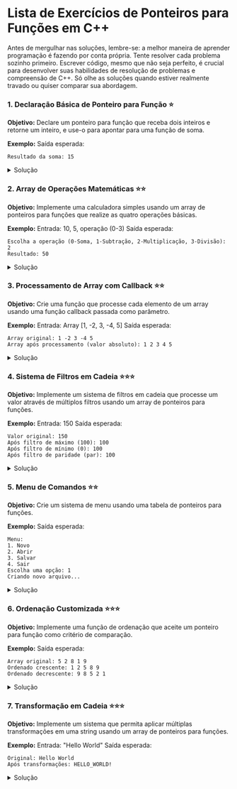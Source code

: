 # Lista de Exercícios de Ponteiros para Funções em C++

Antes de mergulhar nas soluções, lembre-se: a melhor maneira de aprender programação é fazendo por conta própria. Tente resolver cada problema sozinho primeiro. Escrever código, mesmo que não seja perfeito, é crucial para desenvolver suas habilidades de resolução de problemas e compreensão de C++. Só olhe as soluções quando estiver realmente travado ou quiser comparar sua abordagem.

### 1. Declaração Básica de Ponteiro para Função ⭐
**Objetivo:** Declare um ponteiro para função que receba dois inteiros e retorne um inteiro, e use-o para apontar para uma função de soma.

**Exemplo:**
Saída esperada:
```
Resultado da soma: 15
```

<details>
<summary>Solução</summary>

```cpp
#include <iostream>

int soma(int a, int b) {
    return a + b;
}

int main() {
    int (*ptrFuncao)(int, int);  // Declaração do ponteiro para função
    ptrFuncao = soma;            // Atribuição da função ao ponteiro
    
    int resultado = ptrFuncao(7, 8);
    std::cout << "Resultado da soma: " << resultado << std::endl;
    
    return 0;
}
```

</details>

### 2. Array de Operações Matemáticas ⭐⭐
**Objetivo:** Implemente uma calculadora simples usando um array de ponteiros para funções que realize as quatro operações básicas.

**Exemplo:**
Entrada: 10, 5, operação (0-3)
Saída esperada:
```
Escolha a operação (0-Soma, 1-Subtração, 2-Multiplicação, 3-Divisão): 2
Resultado: 50
```

<details>
<summary>Solução</summary>

```cpp
#include <iostream>

int soma(int a, int b) { return a + b; }
int subtracao(int a, int b) { return a - b; }
int multiplicacao(int a, int b) { return a * b; }
int divisao(int a, int b) { return b != 0 ? a / b : 0; }

int main() {
    typedef int (*OperacaoMatematica)(int, int);
    OperacaoMatematica operacoes[] = {soma, subtracao, multiplicacao, divisao};
    
    int a, b, op;
    std::cout << "Digite dois números: ";
    std::cin >> a >> b;
    std::cout << "Escolha a operação (0-Soma, 1-Subtração, 2-Multiplicação, 3-Divisão): ";
    std::cin >> op;
    
    if (op >= 0 && op < 4) {
        std::cout << "Resultado: " << operacoes[op](a, b) << std::endl;
    } else {
        std::cout << "Operação inválida!" << std::endl;
    }
    
    return 0;
}
```

</details>

### 3. Processamento de Array com Callback ⭐⭐
**Objetivo:** Crie uma função que processe cada elemento de um array usando uma função callback passada como parâmetro.

**Exemplo:**
Entrada: Array [1, -2, 3, -4, 5]
Saída esperada:
```
Array original: 1 -2 3 -4 5
Array após processamento (valor absoluto): 1 2 3 4 5
```

<details>
<summary>Solução</summary>

```cpp
#include <iostream>

void processarArray(int arr[], int tamanho, int (*processador)(int)) {
    for(int i = 0; i < tamanho; i++) {
        arr[i] = processador(arr[i]);
    }
}

int valorAbsoluto(int x) {
    return x < 0 ? -x : x;
}

void imprimirArray(int arr[], int tamanho) {
    for(int i = 0; i < tamanho; i++) {
        std::cout << arr[i] << " ";
    }
    std::cout << std::endl;
}

int main() {
    int arr[] = {1, -2, 3, -4, 5};
    int tamanho = sizeof(arr) / sizeof(arr[0]);
    
    std::cout << "Array original: ";
    imprimirArray(arr, tamanho);
    
    processarArray(arr, tamanho, valorAbsoluto);
    
    std::cout << "Array após processamento (valor absoluto): ";
    imprimirArray(arr, tamanho);
    
    return 0;
}
```

</details>

### 4. Sistema de Filtros em Cadeia ⭐⭐⭐
**Objetivo:** Implemente um sistema de filtros em cadeia que processe um valor através de múltiplos filtros usando um array de ponteiros para funções.

**Exemplo:**
Entrada: 150
Saída esperada:
```
Valor original: 150
Após filtro de máximo (100): 100
Após filtro de mínimo (0): 100
Após filtro de paridade (par): 100
```

<details>
<summary>Solução</summary>

```cpp
#include <iostream>

typedef int (*Filtro)(int);

struct CadeiaFiltros {
    Filtro filtros[10];  // Array fixo de 10 filtros
    int quantidade;
};

void inicializarCadeia(CadeiaFiltros* cadeia) {
    cadeia->quantidade = 0;
}

void adicionarFiltro(CadeiaFiltros* cadeia, Filtro f) {
    if(cadeia->quantidade < 10) {
        cadeia->filtros[cadeia->quantidade] = f;
        cadeia->quantidade++;
    }
}

int processar(CadeiaFiltros* cadeia, int valor) {
    for(int i = 0; i < cadeia->quantidade; i++) {
        valor = cadeia->filtros[i](valor);
    }
    return valor;
}

int filtroMaximo(int x) { return x > 100 ? 100 : x; }
int filtroMinimo(int x) { return x < 0 ? 0 : x; }
int filtroParidade(int x) { return x - (x % 2); }

int main() {
    CadeiaFiltros cadeia;
    inicializarCadeia(&cadeia);
    
    adicionarFiltro(&cadeia, filtroMaximo);
    adicionarFiltro(&cadeia, filtroMinimo);
    adicionarFiltro(&cadeia, filtroParidade);
    
    int valor = 150;
    std::cout << "Valor original: " << valor << std::endl;
    valor = processar(&cadeia, valor);
    std::cout << "Valor após todos os filtros: " << valor << std::endl;
    
    return 0;
}
```

</details>



### 5. Menu de Comandos ⭐⭐
**Objetivo:** Crie um sistema de menu usando uma tabela de ponteiros para funções.

**Exemplo:**
Saída esperada:
```
Menu:
1. Novo
2. Abrir
3. Salvar
4. Sair
Escolha uma opção: 1
Criando novo arquivo...
```

<details>
<summary>Solução</summary>

```cpp
#include <iostream>
#include <string>

struct Comando {
    std::string nome;
    void (*executar)();
};

void novo() { std::cout << "Criando novo arquivo..." << std::endl; }
void abrir() { std::cout << "Abrindo arquivo..." << std::endl; }
void salvar() { std::cout << "Salvando arquivo..." << std::endl; }
void sair() { std::cout << "Saindo..." << std::endl; }

int main() {
    Comando comandos[] = {
        {"Novo", novo},
        {"Abrir", abrir},
        {"Salvar", salvar},
        {"Sair", sair}
    };
    
    std::cout << "Menu:" << std::endl;
    for(int i = 0; i < 4; i++) {
        std::cout << i + 1 << ". " << comandos[i].nome << std::endl;
    }
    
    int opcao;
    std::cout << "Escolha uma opção: ";
    std::cin >> opcao;
    
    if(opcao >= 1 && opcao <= 4) {
        comandos[opcao-1].executar();
    }
    
    return 0;
}
```

</details>

### 6. Ordenação Customizada ⭐⭐⭐
**Objetivo:** Implemente uma função de ordenação que aceite um ponteiro para função como critério de comparação.

**Exemplo:**
Saída esperada:
```
Array original: 5 2 8 1 9
Ordenado crescente: 1 2 5 8 9
Ordenado decrescente: 9 8 5 2 1
```

<details>
<summary>Solução</summary>

```cpp
#include <iostream>

bool crescente(int a, int b) { return a < b; }
bool decrescente(int a, int b) { return a > b; }

void ordenar(int arr[], int tamanho, bool (*comparador)(int, int)) {
    for(int i = 0; i < tamanho-1; i++) {
        for(int j = 0; j < tamanho-i-1; j++) {
            if(comparador(arr[j+1], arr[j])) {
                std::swap(arr[j], arr[j+1]);
            }
        }
    }
}

void imprimirArray(int arr[], int tamanho) {
    for(int i = 0; i < tamanho; i++) {
        std::cout << arr[i] << " ";
    }
    std::cout << std::endl;
}

int main() {
    int arr[] = {5, 2, 8, 1, 9};
    int tamanho = sizeof(arr) / sizeof(arr[0]);
    
    std::cout << "Array original: ";
    imprimirArray(arr, tamanho);
    
    ordenar(arr, tamanho, crescente);
    std::cout << "Ordenado crescente: ";
    imprimirArray(arr, tamanho);
    
    ordenar(arr, tamanho, decrescente);
    std::cout << "Ordenado decrescente: ";
    imprimirArray(arr, tamanho);
    
    return 0;
}
```

</details>

### 7. Transformação em Cadeia ⭐⭐⭐
**Objetivo:** Implemente um sistema que permita aplicar múltiplas transformações em uma string usando um array de ponteiros para funções.

**Exemplo:**
Entrada: "Hello World"
Saída esperada:
```
Original: Hello World
Após transformações: HELLO_WORLD!
```

<details>
<summary>Solução</summary>

```cpp
#include <iostream>
#include <cstring>

typedef char* (*Transformacao)(char*);

struct ProcessadorTexto {
    Transformacao transformacoes[10];  // Array fixo de 10 transformações
    int quantidade;
};

void inicializarProcessador(ProcessadorTexto* proc) {
    proc->quantidade = 0;
}

void adicionarTransformacao(ProcessadorTexto* proc, Transformacao t) {
    if(proc->quantidade < 10) {
        proc->transformacoes[proc->quantidade] = t;
        proc->quantidade++;
    }
}

void processarTexto(ProcessadorTexto* proc, char* texto) {
    for(int i = 0; i < proc->quantidade; i++) {
        proc->transformacoes[i](texto);
    }
}

char* paraMaiusculo(char* str) {
    for(int i = 0; str[i]; i++) {
        str[i] = toupper(str[i]);
    }
    return str;
}

char* substituirEspacos(char* str) {
    for(int i = 0; str[i]; i++) {
        if(str[i] == ' ') {
            str[i] = '_';
        }
    }
    return str;
}

char* adicionarExclamacao(char* str) {
    int len = strlen(str);
    str[len] = '!';
    str[len + 1] = '\0';
    return str;
}

int main() {
    char texto[100] = "Hello World";  // Buffer com tamanho fixo
    
    ProcessadorTexto processador;
    inicializarProcessador(&processador);
    
    adicionarTransformacao(&processador, paraMaiusculo);
    adicionarTransformacao(&processador, substituirEspacos);
    adicionarTransformacao(&processador, adicionarExclamacao);
    
    std::cout << "Original: " << texto << std::endl;
    processarTexto(&processador, texto);
    std::cout << "Após transformações: " << texto << std::endl;
    
    return 0;
}
```

</details>

